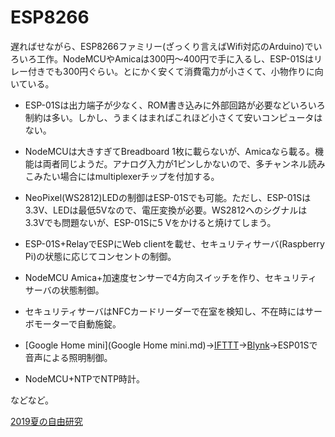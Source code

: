 # ESP8266

遅ればせながら、ESP8266ファミリー(ざっくり言えばWifi対応のArduino)でいろいろ工作。NodeMCUやAmicaは300円〜400円で手に入るし、ESP-01Sはリレー付きでも300円ぐらい。とにかく安くて消費電力が小さくて、小物作りに向いている。




* ESP-01Sは出力端子が少なく、ROM書き込みに外部回路が必要などいろいろ制約は多い。しかし、うまくはまればこれほど小さくて安いコンピュータはない。
* NodeMCUは大きすぎてBreadboard 1枚に載らないが、Amicaなら載る。機能は両者同じようだ。アナログ入力が1ピンしかないので、多チャンネル読みこみたい場合にはmultiplexerチップを付加する。




* NeoPixel(WS2812)LEDの制御はESP-01Sでも可能。ただし、ESP-01Sは3.3V、LEDは最低5Vなので、電圧変換が必要。WS2812へのシグナルは3.3Vでも問題ないが、ESP-01Sに5 Vをかけると焼けてしまう。
* ESP-01S+RelayでESPにWeb clientを載せ、セキュリティサーバ(Raspberry Pi)の状態に応じてコンセントの制御。
* NodeMCU Amica+加速度センサーで4方向スイッチを作り、セキュリティサーバの状態制御。
* セキュリティサーバはNFCカードリーダーで在室を検知し、不在時にはサーボモーターで自動施錠。
* [Google Home mini](Google Home mini.md)→[IFTTT](https://ifttt.com)→[Blynk](https://blynk.io)→ESP01Sで音声による照明制御。
* NodeMCU+NTPでNTP時計。



などなど。



[2019夏の自由研究](2019夏の自由研究.md)



